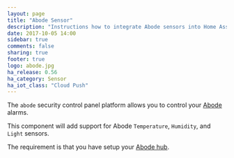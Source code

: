 ```yaml
---
layout: page
title: "Abode Sensor"
description: "Instructions how to integrate Abode sensors into Home Assistant."
date: 2017-10-05 14:00
sidebar: true
comments: false
sharing: true
footer: true
logo: abode.jpg
ha_release: 0.56
ha_category: Sensor
ha_iot_class: "Cloud Push"
---
```


The `abode` security control panel platform allows you to control your [Abode](https://goabode.com/) alarms.

This component will add support for Abode `Temperature`, `Humidity`, and `Light` sensors.

The requirement is that you have setup your [Abode hub](/components/abode/).
